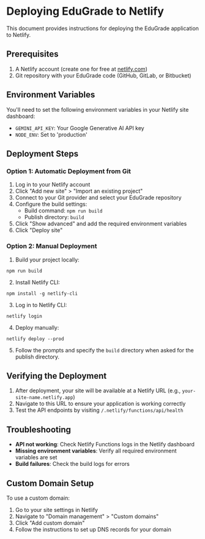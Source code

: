 # Deploying EduGrade to Netlify

This document provides instructions for deploying the EduGrade application to Netlify.

## Prerequisites

1. A Netlify account (create one for free at [netlify.com](https://www.netlify.com/))
2. Git repository with your EduGrade code (GitHub, GitLab, or Bitbucket)

## Environment Variables

You'll need to set the following environment variables in your Netlify site dashboard:

- `GEMINI_API_KEY`: Your Google Generative AI API key
- `NODE_ENV`: Set to 'production'

## Deployment Steps

### Option 1: Automatic Deployment from Git

1. Log in to your Netlify account
2. Click "Add new site" > "Import an existing project"
3. Connect to your Git provider and select your EduGrade repository
4. Configure the build settings:
   - Build command: `npm run build`
   - Publish directory: `build`
5. Click "Show advanced" and add the required environment variables
6. Click "Deploy site"

### Option 2: Manual Deployment

1. Build your project locally:
```
npm run build
```

2. Install Netlify CLI:
```
npm install -g netlify-cli
```

3. Log in to Netlify CLI:
```
netlify login
```

4. Deploy manually:
```
netlify deploy --prod
```

5. Follow the prompts and specify the `build` directory when asked for the publish directory.

## Verifying the Deployment

1. After deployment, your site will be available at a Netlify URL (e.g., `your-site-name.netlify.app`)
2. Navigate to this URL to ensure your application is working correctly
3. Test the API endpoints by visiting `/.netlify/functions/api/health`

## Troubleshooting

- **API not working**: Check Netlify Functions logs in the Netlify dashboard
- **Missing environment variables**: Verify all required environment variables are set
- **Build failures**: Check the build logs for errors

## Custom Domain Setup

To use a custom domain:

1. Go to your site settings in Netlify
2. Navigate to "Domain management" > "Custom domains"
3. Click "Add custom domain"
4. Follow the instructions to set up DNS records for your domain 